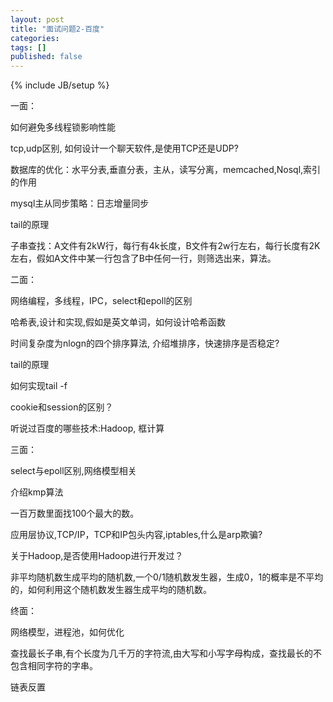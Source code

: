```yaml
---
layout: post
title: "面试问题2-百度"
categories: 
tags: []
published: false
---
```

{% include JB/setup %}

一面：

如何避免多线程锁影响性能

tcp,udp区别, 如何设计一个聊天软件,是使用TCP还是UDP?

数据库的优化：水平分表,垂直分表，主从，读写分离，memcached,Nosql,索引的作用

mysql主从同步策略：日志增量同步

tail的原理

子串查找：A文件有2kW行，每行有4k长度，B文件有2w行左右，每行长度有2K左右，假如A文件中某一行包含了B中任何一行，则筛选出来，算法。

二面：

网络编程，多线程，IPC，select和epoll的区别

哈希表,设计和实现,假如是英文单词，如何设计哈希函数

时间复杂度为nlogn的四个排序算法, 介绍堆排序，快速排序是否稳定?

tail的原理

如何实现tail -f

cookie和session的区别？

听说过百度的哪些技术:Hadoop, 框计算

三面：

select与epoll区别,网络模型相关

介绍kmp算法

一百万数里面找100个最大的数。

应用层协议,TCP/IP，TCP和IP包头内容,iptables,什么是arp欺骗?

关于Hadoop,是否使用Hadoop进行开发过？

非平均随机数生成平均的随机数,一个0/1随机数发生器，生成0，1的概率是不平均的，如何利用这个随机数发生器生成平均的随机数。

终面：

网络模型，进程池，如何优化

查找最长子串,有个长度为几千万的字符流,由大写和小写字母构成，查找最长的不包含相同字符的字串。

链表反置